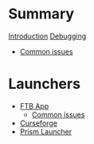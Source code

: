 # Summary

[Introduction](./introduction.md)
[Debugging](./debugging.md)
- [Common issues](./common-issues.md)

# Launchers

- [FTB App](./launcher_ftb-app.md)
    - [Common issues](./common-issues_ftb-app.md)
- [Curseforge]()
- [Prism Launcher]()
